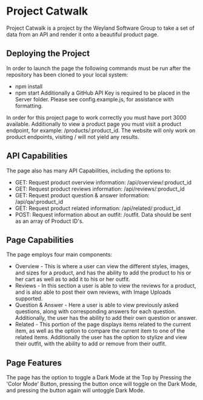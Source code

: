 # Project Catwalk
Project Catwalk is a project by the Weyland Software Group to take a set of data from an API and render it onto a beautiful product page.

## Deploying the Project
In order to launch the page the following commands must be run after the repository has been cloned to your local system:
   - npm install
   - npm start
Additionally a GitHub API Key is required to be placed in the Server folder. Please see config.example.js, for assistance with formatting.

In order for this project page to work correctly you must have port 3000 available. Additionally to view a product page you must visit a product endpoint, for example: /products/:product_id. The website will only work on product endpoints, visiting / will not yield any results.

## API Capabilities
The page also has many API Capabilities, including the options to:

  - GET: Request product overview information: /api/overview/:product_id
  - GET: Request product reviews information: /api/reviews/:product_id
  - GET: Request product question & answer information: /api/qa/:product_id
  - GET: Request product related information: /api/related/:product_id
  - POST: Request information about an outfit: /outfit. Data should be sent as an array of Product ID's.
  
  ## Page Capabilities
 The page employs four main components:
 
  - Overview - This is where a user can view the different styles, images, and sizes for a product, and has the ability to add the product to his or her cart as well as to add it to his or her outfit.
  - Reviews - In this section a user is able to view the reviews for a product, and is also able to post their own reviews, with Image Uploads supported.
  - Question & Answer - Here a user is able to view previously asked questions, along with corresponding answers for each question. Additionally, the user has the ability to add their own question or answer.
  - Related - This portion of the page displays items related to the current item, as well as the option to compare the current item to one of the related items. Additionally the user has the option to stylize and view their outfit, with the ability to add or remove from their outfit.

## Page Features
The page has the option to toggle a Dark Mode at the Top by Pressing the 'Color Mode' Button, pressing the button once will toggle on the Dark Mode, and pressing the button again will untoggle Dark Mode.
